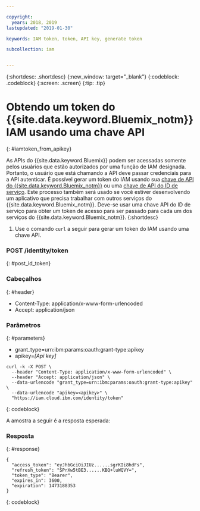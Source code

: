 ```yaml
---

copyright:
  years: 2018, 2019
lastupdated: "2019-01-30"

keywords: IAM token, token, API key, generate token

subcollection: iam


---
```



{:shortdesc: .shortdesc}
{:new_window: target="_blank"}
{:codeblock: .codeblock}
{:screen: .screen}
{:tip: .tip}

# Obtendo um token do {{site.data.keyword.Bluemix_notm}} IAM usando uma chave API
{: #iamtoken_from_apikey}

As APIs do {{site.data.keyword.Bluemix}} podem ser acessadas somente pelos usuários que estão autorizados por uma função de IAM designada. Portanto, o usuário que está chamando a API deve passar credenciais para a API autenticar. É possível gerar um token do IAM usando sua [chave de API do {{site.data.keyword.Bluemix_notm}}](/docs/iam?topic=iam-userapikey#userapikey) ou uma [chave de API do ID de serviço](/docs/iam?topic=iam-serviceidapikeys#serviceidapikeys). Este processo também será usado se você estiver desenvolvendo um aplicativo que precisa trabalhar com outros serviços do {{site.data.keyword.Bluemix_notm}}. Deve-se usar uma chave API do ID de serviço para obter um token de acesso para ser passado para cada um dos serviços do {{site.data.keyword.Bluemix_notm}}.
{:shortdesc}

1. Use o comando `curl` a seguir para gerar um token do IAM usando uma chave API.

### POST /identity/token
{: #post_id_token}

### Cabeçalhos
{: #header}
  - Content-Type: application/x-www-form-urlencoded
  - Accept: application/json

### Parâmetros
{: #parameters}
  - grant_type=urn:ibm:params:oauth:grant-type:apikey
  - apikey=*[Api key]*

```
curl -k -X POST \
  --header "Content-Type: application/x-www-form-urlencoded" \
  --header "Accept: application/json" \
  --data-urlencode "grant_type=urn:ibm:params:oauth:grant-type:apikey" \
  --data-urlencode "apikey=<apikey>" \
  "https://iam.cloud.ibm.com/identity/token"
```
{: codeblock}

A amostra a seguir é a resposta esperada:

### Resposta
{: #response}

```
{
  "access_token": "eyJhbGciOiJIUz......sgrKIi8hdFs",
  "refresh_token": "SPrXw5tBE3......KBQ+luWQVY=",
  "token_type": "Bearer",
  "expires_in": 3600,
  "expiration": 1473188353
}
```
{: codeblock}
